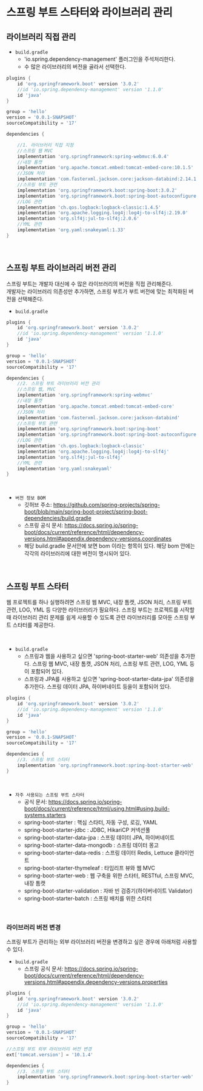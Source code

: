 # 스프링 부트 스타터와 라이브러리 관리

## 라이브러리 직접 관리

 - `build.gradle`
    - 'io.spring.dependency-management' 플러그인을 주석처리한다.
    - 수 많은 라이브러리의 버전을 골라서 선택한다.
```gradle
plugins {
    id 'org.springframework.boot' version '3.0.2'
    //id 'io.spring.dependency-management' version '1.1.0'
    id 'java'
}

group = 'hello'
version = '0.0.1-SNAPSHOT'
sourceCompatibility = '17'

dependencies {

    //1. 라이브러리 직접 지정
    //스프링 웹 MVC
    implementation 'org.springframework:spring-webmvc:6.0.4'
    //내장 톰캣
    implementation 'org.apache.tomcat.embed:tomcat-embed-core:10.1.5'
    //JSON 처리
    implementation 'com.fasterxml.jackson.core:jackson-databind:2.14.1'
    //스프링 부트 관련
    implementation 'org.springframework.boot:spring-boot:3.0.2'
    implementation 'org.springframework.boot:spring-boot-autoconfigure:3.0.2'
    //LOG 관련
    implementation 'ch.qos.logback:logback-classic:1.4.5'
    implementation 'org.apache.logging.log4j:log4j-to-slf4j:2.19.0'
    implementation 'org.slf4j:jul-to-slf4j:2.0.6'
    //YML 관련
    implementation 'org.yaml:snakeyaml:1.33'
}
```

<br/>

## 스프링 부트 라이브러리 버전 관리

스프링 부트는 개발자 대신에 수 많은 라이브러리의 버전을 직접 관리해준다.  
개발자는 라이브러리 의존성만 추가하면, 스프링 부트가 부트 버전에 맞는 최적화된 버전을 선택해준다.  

 - `build.gradle`
```gradle
plugins {
    id 'org.springframework.boot' version '3.0.2'
    //id 'io.spring.dependency-management' version '1.1.0'
    id 'java'
}

group = 'hello'
version = '0.0.1-SNAPSHOT'
sourceCompatibility = '17'

dependencies {
    //2. 스프링 부트 라이브러리 버전 관리
    //스프링 웹, MVC
    implementation 'org.springframework:spring-webmvc'
    //내장 톰캣
    implementation 'org.apache.tomcat.embed:tomcat-embed-core'
    //JSON 처리
    implementation 'com.fasterxml.jackson.core:jackson-databind'
    //스프링 부트 관련
    implementation 'org.springframework.boot:spring-boot'
    implementation 'org.springframework.boot:spring-boot-autoconfigure'
    //LOG 관련
    implementation 'ch.qos.logback:logback-classic'
    implementation 'org.apache.logging.log4j:log4j-to-slf4j'
    implementation 'org.slf4j:jul-to-slf4j'
    //YML 관련
    implementation 'org.yaml:snakeyaml'
}
```

<br/>

 - `버전 정보 BOM`
    - 깃허브 주소: https://github.com/spring-projects/spring-boot/blob/main/spring-boot-project/spring-boot-dependencies/build.gradle
    - 스프링 공식 문서: https://docs.spring.io/spring-boot/docs/current/reference/html/dependency-versions.html#appendix.dependency-versions.coordinates
    - 해당 build.gradle 문서안에 보면 bom 이라는 항목이 있다. 해당 bom 안에는 각각의 라이브러리에 대한 버전이 명시되어 있다.

<br/>

## 스프링 부트 스타터

웹 프로젝트를 하나 실행하려면 스프링 웹 MVC, 내장 톰캣, JSON 처리, 스프링 부트 관련, LOG, YML 등 다양한 라이브러리가 필요하다. 스프링 부트는 프로젝트를 시작할 때 라이브러리 관리 문제를 쉽게 사용할 수 있도록 관련 라이브러리를 모아둔 스프링 부트 스타터를 제공한다.  

<br/>

 - `build.gradle`
    - 스프링과 웹을 사용하고 싶으면 'spring-boot-starter-web' 의존성을 추가한다. 스프링 웹 MVC, 내장 톰캣, JSON 처리, 스프링 부트 관련, LOG, YML 등이 포함되어 있다.
    - 스프링과 JPA를 사용하고 싶으면 'spring-boot-starter-data-jpa' 의존성을 추가한다. 스프링 데이터 JPA, 하이버네이트 등을이 포함되어 있다.
```gradle
plugins {
    id 'org.springframework.boot' version '3.0.2'
    //id 'io.spring.dependency-management' version '1.1.0'
    id 'java'
}

group = 'hello'
version = '0.0.1-SNAPSHOT'
sourceCompatibility = '17'

dependencies {
    //3. 스프링 부트 스타터
    implementation 'org.springframework.boot:spring-boot-starter-web'
}
```

<br/>

 - `자주 사용되는 스프링 부트 스타터`
    - 공식 문서: https://docs.spring.io/spring-boot/docs/current/reference/html/using.html#using.build-systems.starters
    - spring-boot-starter : 핵심 스타터, 자동 구성, 로깅, YAML
    - spring-boot-starter-jdbc : JDBC, HikariCP 커넥션풀
    - spring-boot-starter-data-jpa : 스프링 데이터 JPA, 하이버네이트
    - spring-boot-starter-data-mongodb : 스프링 데이터 몽고
    - spring-boot-starter-data-redis : 스프링 데이터 Redis, Lettuce 클라이언트
    - spring-boot-starter-thymeleaf : 타임리프 뷰와 웹 MVC
    - spring-boot-starter-web : 웹 구축을 위한 스타터, RESTful, 스프링 MVC, 내장 톰캣
    - spring-boot-starter-validation : 자바 빈 검증기(하이버네이트 Validator)
    - spring-boot-starter-batch : 스프링 배치를 위한 스타터

<br/>

### 라이브러리 버전 변경

스프링 부트가 관리하는 외부 라이브러리 버전을 변경하고 싶은 경우에 아래처럼 사용할 수 있다.  


 - `build.gradle`
    - 스프링 공식 문서: https://docs.spring.io/spring-boot/docs/current/reference/html/dependency-versions.html#appendix.dependency-versions.properties
```gradle
plugins {
    id 'org.springframework.boot' version '3.0.2'
    //id 'io.spring.dependency-management' version '1.1.0'
    id 'java'
}

group = 'hello'
version = '0.0.1-SNAPSHOT'
sourceCompatibility = '17'

//스프링 부트 외부 라이브러리 버전 변경
ext['tomcat.version'] = '10.1.4'

dependencies {
    //3. 스프링 부트 스타터
    implementation 'org.springframework.boot:spring-boot-starter-web'
}
```

